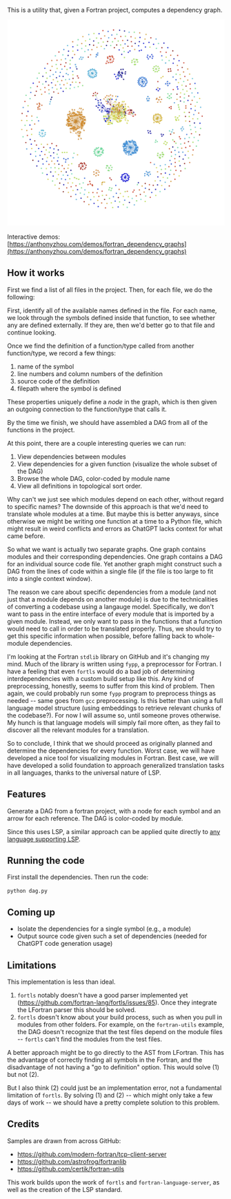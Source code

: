 This is a utility that, given a Fortran project, computes a dependency graph.


![Dependency Graph from ESCOMP/CTSM](screenshots/ctsm_graph_screenshot.png)

Interactive demos:
[https://anthonyzhou.com/demos/fortran_dependency_graphs](https://anthonyzhou.com/demos/fortran_dependency_graphs)
## How it works

First we find a list of all files in the project. Then, for each file, we do the following:

First, identify all of the available names defined in the file. For each name, we look through the symbols defined inside that function, to see whether any are defined externally. If they are, then we'd better go to that file and continue looking. 

Once we find the definition of a function/type called from another function/type, we record a few things:

1. name of the symbol
2. line numbers and column numbers of the definition
3. source code of the definition
4. filepath where the symbol is defined

These properties uniquely define a *node* in the graph, which is then given an outgoing connection to the function/type that calls it. 

By the time we finish, we should have assembled a DAG from all of the functions in the project. 

At this point, there are a couple interesting queries we can run:

1. View dependencies between modules
2. View dependencies for a given function (visualize the whole subset of the DAG)
3. Browse the whole DAG, color-coded by module name
4. View all definitions in topological sort order. 

Why can't we just see which modules depend on each other, without regard to specific names? The downside of this approach is that we'd need to translate whole modules at a time. But maybe this is better anyways, since otherwise we might be writing one function at a time to a Python file, which might result in weird conflicts and errors as ChatGPT lacks context for what came before. 

So what we want is actually two separate graphs. One graph contains modules and their corresponding dependencies. One graph contains a DAG for an individual source code file. Yet another graph might construct such a DAG from the lines of code within a single file (if the file is too large to fit into a single context window). 

The reason we care about specific dependencies from a module (and not just that a module depends on another module) is due to the technicalities of converting a codebase using a langauge model. Specifically, we don't want to pass in the entire interface of every module that is imported by a given module. Instead, we only want to pass in the functions that a function would need to call in order to be translated properly. Thus, we should try to get this specific information when possible, before falling back to whole-module dependencies. 

I'm looking at the Fortran `stdlib` library on GitHub and it's changing my mind. Much of the library is written using `fypp`, a preprocessor for Fortran. I have a feeling that even `fortls` would do a bad job of determining interdependencies with a custom build setup like this. Any kind of preprocessing, honestly, seems to suffer from this kind of problem. Then again, we could probably run some `fypp` program to preprocess things as needed -- same goes from `gcc` preprocessing. Is this better than using a full language model structure (using embeddings to retrieve relevant chunks of the codebase?). For now I will assume so, until someone proves otherwise. My hunch is that language models will simply fail more often, as they fail to discover all the relevant modules for a translation. 

So to conclude, I think that we should proceed as originally planned and determine the dependencies for every function. Worst case, we will have developed a nice tool for visualizing modules in Fortran. Best case, we will have developed a solid foundation to approach generalized translation tasks in all languages, thanks to the universal nature of LSP. 

## Features

Generate a DAG from a fortran project, with a node for each symbol and an arrow for each reference. The DAG is color-coded by module. 

Since this uses LSP, a similar approach can be applied quite directly to [any language supporting LSP](https://langserver.org/).

## Running the code

First install the dependencies. Then run the code:

`python dag.py`

## Coming up

- Isolate the dependencies for a single symbol (e.g., a module)
- Output source code given such a set of dependencies (needed for ChatGPT code generation usage)

## Limitations

This implementation is less than ideal. 

1. `fortls` notably doesn't have a good parser implemented yet (https://github.com/fortran-lang/fortls/issues/85). Once they integrate the LFortran parser this should be solved.
2. `fortls` doesn't know about your build process, such as when you pull in modules from other folders. For example, on the `fortran-utils` example, the DAG doesn't recognize that the test files depend on the module files -- `fortls` can't find the modules from the test files. 

A better approach might be to go directly to the AST from LFortran. This has the advantage of correctly finding all symbols in the Fortran, and the disadvantage of not having a "go to definition" option. This would solve (1) but not (2).

But I also think (2) could just be an implementation error, not a fundamental limitation of `fortls`. By solving (1) and (2) -- which might only take a few days of work -- we should have a pretty complete solution to this problem. 

## Credits

Samples are drawn from across GitHub:

- https://github.com/modern-fortran/tcp-client-server
- https://github.com/astrofrog/fortranlib
- https://github.com/certik/fortran-utils

This work builds upon the work of `fortls` and `fortran-language-server`, as well as the creation of the LSP standard. 
